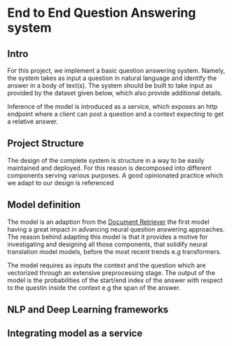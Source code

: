 # End to End Question Answering system
## Intro
For this project, we implement a basic question answering system. Namely, the system takes as input a question in natural language and identify the answer in a body of text(s). The system should be built to take input as provided by the dataset given below, which also provide additional details. 

Inference of the model is introduced as a service, which exposes an http endpoint where a client can post a question and a context expecting to get a relative answer. 

## Project Structure
The design of the complete system is structure in a way to be easily maintained and deployed. For this reason is decomposed into different components serving various purposes. A good opinionated practice which we adapt to our design is referenced 

## Model definition
The model is an adaption from the  [Document Retriever](https://arxiv.org/pdf/1704.00051.pdf) the first model having a great impact in advancing neural question answering approaches. The reason behind adapting this model is that it provides a motive for investigating and designing all those components, that solidify neural translation model models, before the most recent trends e.g transformers. 

The model requires as inputs the context and the question which are vectorized through an extensive preprocessing stage.
The output of the model is the probabilities of the start/end index of the answer with respect to the questin inside the context e.g the span of the answer.

## NLP and Deep Learning frameworks

## Integrating model as a service